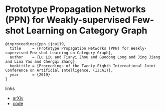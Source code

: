 # Prototype Propagation Networks (PPN) for Weakly-supervised Few-shot Learning on Category Graph

```
@inproceedings{ppn_ijcai19,
  title     = {Prototype Propagation Networks (PPN) for Weakly-supervised Few-shot Learning on Category Graph},
  author    = {Lu Liu and Tianyi Zhou and Guodong Long and Jing Jiang and Lina Yao and Chengqi Zhang},
  booktitle = {Proceedings of the Twenty-Eighth International Joint Conference on Artificial Intelligence, (IJCAI)},            
  year      = {2019}
}
```

links
- [arXiv](https://arxiv.org/abs/1905.04042)
- [code](https://github.com/liulu112601/Prototype-Propagation-Networks)
